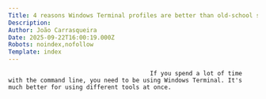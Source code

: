 ```yaml
---
Title: 4 reasons Windows Terminal profiles are better than old-school shortcuts
Description: 
Author: João Carrasqueira
Date: 2025-09-22T16:00:19.000Z
Robots: noindex,nofollow
Template: index
---
```


                                            If you spend a lot of time with the command line, you need to be using Windows Terminal. It's much better for using different tools at once.
                                        